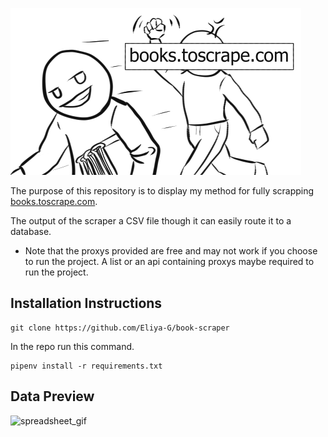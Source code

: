![project_icon](https://raw.githubusercontent.com/Eliya-G/book-scraper/refs/heads/main/.gitihub_images/scrapping_icon.png)

The purpose of this repository is to display my method for fully scrapping [books.toscrape.com](https://books.toscrape.com/).

The output of the scraper a CSV file though it can easily route it to a database.

- Note that the proxys provided are free and may not work if you choose to run the project. A list or an api containing proxys maybe required to run the project.

## Installation Instructions

```
git clone https://github.com/Eliya-G/book-scraper
```
In the repo run this command.
```
pipenv install -r requirements.txt
```

## Data Preview
![spreadsheet_gif](https://github.com/Eliya-G/book-scraper/blob/main/.gitihub_images/spreadsheet.gif?raw=true)
